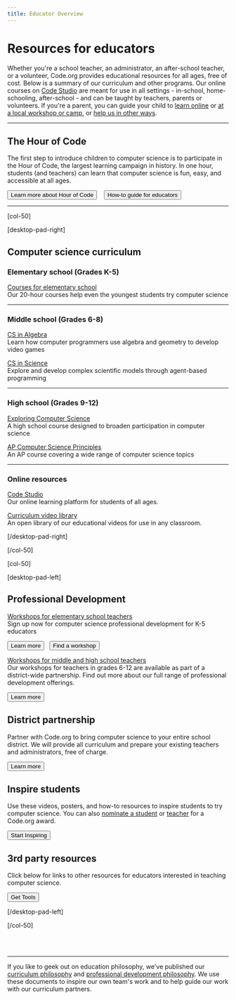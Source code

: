 ```yaml
---
title: Educator Overview
---
```


# Resources for educators

Whether you're a school teacher, an administrator, an after-school teacher, or a volunteer, Code.org provides educational resources for all ages, free of cost. Below is a summary of our curriculum and other programs. Our online courses on [Code Studio](http://studio.code.org) are meant for use in all settings - in-school, home-schooling, after-school - and can be taught by teachers, parents or volunteers. If you're a parent, you can guide your child to [learn online](/learn/beyond) or [at a local workshop or camp](/learn/local), or [help us in other ways](/help). 

---

## The Hour of Code
The first step to introduce children to computer science is to participate in the Hour of Code, the largest learning campaign in history. In one hour, students (and teachers) can learn that computer science is fun, easy, and accessible at all ages.

[<button>Learn more about Hour of Code</button>](http://hourofcode.com) &nbsp;&nbsp; [<button>How-to guide for educators</button>](http://hourofcode.com/resources/how-to)

---

[col-50]

[desktop-pad-right]

## Computer science curriculum

### Elementary school (Grades K-5)

[Courses for elementary school](/educate/k5/)
<br/>
Our 20-hour courses help even the youngest students try computer science 

---

### Middle school (Grades 6-8)

[CS in Algebra](/curriculum/algebra/)
<br/>
Learn how computer programmers use algebra and geometry to develop video games 

[CS in Science](/curriculum/science/)
<br/>
Explore and develop complex scientific models through agent-based programming 

---

### High school (Grades 9-12)
<a href="http://www.exploringcs.org" target="_blank">Exploring Computer Science</a>
<br/>
A high school course designed to broaden participation in computer science

[AP Computer Science Principles](/educate/csp)
<br/>
An AP course covering a wide range of computer science topics

---

### Online resources

[Code Studio](http://studio.code.org)
<br/>
Our online learning platform for students of all ages.

[Curriculum video library](/educate/videos)
<br/>
An open library of our educational videos for use in any classroom.

[/desktop-pad-right]

[/col-50]

[col-50]

[desktop-pad-left]

## Professional Development

[Workshops for elementary school teachers](/educate/k5)
<br/>
Sign up now for computer science professional development for K-5 educators

[<button>Learn more</button>](/educate/k5/) &nbsp;&nbsp;[<button>Find a workshop</button>](/professional-development-workshops)
<br/>

[Workshops for middle and high school teachers](/educate/professional-development)
<br/>
Our workshops for teachers in grades 6-12 are available as part of a district-wide partnership. Find out more about our full range of professional development offerings.

[<button>Learn more</button>](/educate/professional-development)


## District partnership

Partner with Code.org to bring computer science to your entire school district. We will provide all curriculum and prepare your existing teachers and administrators, free of charge.

[<button>Learn more</button>](/educate/districts)


## Inspire students
Use these videos, posters, and how-to resources to inspire students to try computer science. You can also [nominate a student](/sotw) or [teacher](/totm) for a Code.org award.

[<button>Start Inspiring</button>](/educate/inspire)



## 3rd party resources

Click below for links to other resources for educators interested in teaching computer science.

[<button>Get Tools</button>](/educate/3rdparty)

[/desktop-pad-left]

[/col-50]


<div style="clear:both"/>

<br/>
<br/>

---
If you like to geek out on education philosophy, we've published our [curriculum philosophy](/educate/curriculum-philosophy) and [professional development philosophy](/educate/professional-development-philosophy). We use these documents to inspire our own team's work and to help guide our work with our curriculum partners. 
